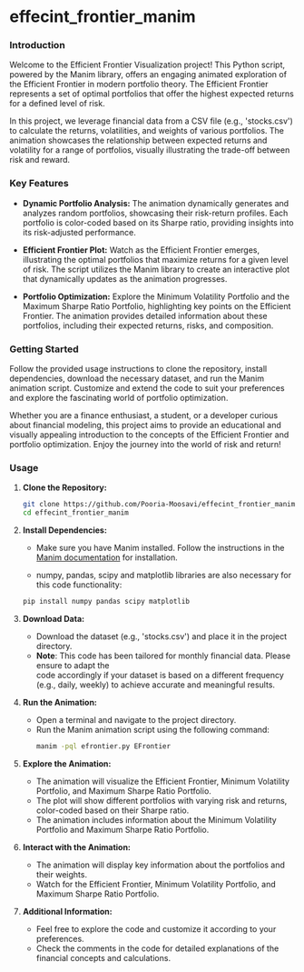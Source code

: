 # effecint_frontier_manim

### Introduction

Welcome to the Efficient Frontier Visualization project! This Python script, powered by the Manim library, offers an engaging animated exploration of the Efficient Frontier in modern portfolio theory. The Efficient Frontier represents a set of optimal portfolios that offer the highest expected returns for a defined level of risk.

In this project, we leverage financial data from a CSV file (e.g., 'stocks.csv') to calculate the returns, volatilities, and weights of various portfolios. The animation showcases the relationship between expected returns and volatility for a range of portfolios, visually illustrating the trade-off between risk and reward.

### Key Features

- **Dynamic Portfolio Analysis:** The animation dynamically generates and analyzes random portfolios, showcasing their risk-return profiles. Each portfolio is color-coded based on its Sharpe ratio, providing insights into its risk-adjusted performance.

- **Efficient Frontier Plot:** Watch as the Efficient Frontier emerges, illustrating the optimal portfolios that maximize returns for a given level of risk. The script utilizes the Manim library to create an interactive plot that dynamically updates as the animation progresses.

- **Portfolio Optimization:** Explore the Minimum Volatility Portfolio and the Maximum Sharpe Ratio Portfolio, highlighting key points on the Efficient Frontier. The animation provides detailed information about these portfolios, including their expected returns, risks, and composition.


### Getting Started

Follow the provided usage instructions to clone the repository, install dependencies, download the necessary dataset, and run the Manim animation script. Customize and extend the code to suit your preferences and explore the fascinating world of portfolio optimization.

Whether you are a finance enthusiast, a student, or a developer curious about financial modeling, this project aims to provide an educational and visually appealing introduction to the concepts of the Efficient Frontier and portfolio optimization. Enjoy the journey into the world of risk and return!

### Usage

1. **Clone the Repository:**
   ```bash
   git clone https://github.com/Pooria-Moosavi/effecint_frontier_manim.git
   cd effecint_frontier_manim
   ```

2. **Install Dependencies:**
   - Make sure you have Manim installed. Follow the instructions in the [Manim documentation](https://docs.manim.community/en/stable/installation.html) for installation.
     
   - numpy, pandas, scipy and matplotlib libraries are also necessary for this code functionality:
   ```bash
   pip install numpy pandas scipy matplotlib
   ```

3. **Download Data:**
   - Download the dataset (e.g., 'stocks.csv') and place it in the project directory.
   - **Note**: This code has been tailored for monthly financial data. Please ensure to adapt the   
     code accordingly if your dataset is based on a different frequency (e.g., daily, weekly) to 
     achieve accurate and meaningful results. 

4. **Run the Animation:**
   - Open a terminal and navigate to the project directory.
   - Run the Manim animation script using the following command:
     ```bash
     manim -pql efrontier.py EFrontier
     ```

5. **Explore the Animation:**
   - The animation will visualize the Efficient Frontier, Minimum Volatility Portfolio, and Maximum Sharpe Ratio Portfolio.
   - The plot will show different portfolios with varying risk and returns, color-coded based on their Sharpe ratio.
   - The animation includes information about the Minimum Volatility Portfolio and Maximum Sharpe Ratio Portfolio.

6. **Interact with the Animation:**
   - The animation will display key information about the portfolios and their weights.
   - Watch for the Efficient Frontier, Minimum Volatility Portfolio, and Maximum Sharpe Ratio Portfolio.

7. **Additional Information:**
   - Feel free to explore the code and customize it according to your preferences.
   - Check the comments in the code for detailed explanations of the financial concepts and calculations.
